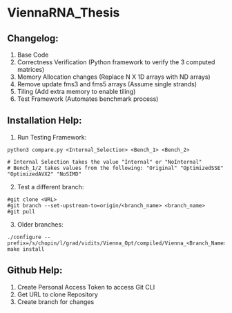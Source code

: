 # ViennaRNA_Thesis


## Changelog:
1. Base Code 
2. Correctness Verification (Python framework to verify the 3 computed matrices)
3. Memory Allocation changes (Replace N X 1D arrays with ND arrays)
4. Remove update fms3 and fms5 arrays (Assume single strands)
5. Tiling (Add extra memory to enable tiling)
6. Test Framework (Automates benchmark process)



## Installation Help:

1. Run Testing Framework:
```
python3 compare.py <Internal_Selection> <Bench_1> <Bench_2>

# Internal Selection takes the value "Internal" or "NoInternal"
# Bench_1/2 takes values from the following: "Original" "OptimizedSSE" "OptimizedAVX2" "NoSIMD"
```

2. Test a different branch:
```
#git clone <URL>
#git branch --set-upstream-to=origin/<branch_name> <branch_name>
#git pull
```

3. Older branches:
```
./configure --prefix=/s/chopin/l/grad/vidits/Vienna_Opt/compiled/Vienna_<Branch_Name>/
make install
```

## Github Help:

1. Create Personal Access Token to access Git CLI
2. Get URL to clone Repository
3. Create branch for changes
